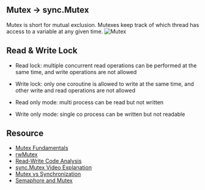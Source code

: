 ## Mutex -> sync.Mutex
Mutex is short for mutual exclusion. Mutexes keep track of which thread has access to a variable at any given time.
![Mutex](https://res.cloudinary.com/practicaldev/image/fetch/s---IMLhEFN--/c_limit%2Cf_auto%2Cfl_progressive%2Cq_auto%2Cw_880/https://i1.wp.com/qvault.io/wp-content/uploads/2020/03/download.png%3Fw%3D742%26ssl%3D1)

## Read & Write Lock
* Read lock: multiple concurrent read operations can be performed at the same time, and write operations are not allowed
* Write lock: only one coroutine is allowed to write at the same time, and other write and read operations are not allowed

* Read only mode: multi process can be read but not written
* Write only mode: single co process can be written but not readable

## Resource
* [Mutex Fundamentals](https://www.sohamkamani.com/golang/mutex)
* [rwMutex](https://dev.to/qvault/golang-mutexes-what-is-rwmutex-for-57a0)
* [Read-Write Code Analysis](https://www.mo4tech.com/golang-series-rwmutex-read-write-lock-analysis.html)
* [sync.Mutex Video Explanation](https://www.youtube.com/watch?v=JlmYLPxwVzQ)
* [Mutex vs Synchronization](https://www.youtube.com/watch?v=jkRN9zcLH1s) 
* [Semaphore and Mutex](https://www.youtube.com/watch?v=DvF3AsTglUU)
